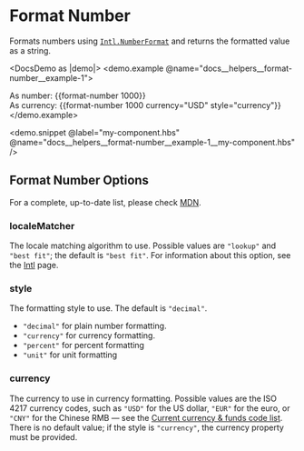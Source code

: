 <LocaleSwitcher />

# Format Number

Formats numbers using [`Intl.NumberFormat`](https://developer.mozilla.org/en-US/docs/Web/JavaScript/Reference/Global_Objects/NumberFormat) and returns the formatted value as a string.

<DocsDemo as |demo|>
  <demo.example @name="docs__helpers__format-number__example-1">
    <div>
      As number: {{format-number 1000}}
    </div>
    <div>
      As currency: {{format-number 1000 currency="USD" style="currency"}}
    </div>
  </demo.example>

  <demo.snippet
    @label="my-component.hbs"
    @name="docs__helpers__format-number__example-1__my-component.hbs"
  />
</DocsDemo>


## Format Number Options

For a complete, up-to-date list, please check [MDN](https://developer.mozilla.org/en-US/docs/Web/JavaScript/Reference/Global_Objects/Intl/NumberFormat/NumberFormat).


### localeMatcher

The locale matching algorithm to use. Possible values are `"lookup"` and `"best fit"`; the default is `"best fit"`. For information about this option, see the [Intl](https://developer.mozilla.org/en-US/docs/Web/JavaScript/Reference/Global_Objects/Intl#locale_negotiation) page.


### style

The formatting style to use. The default is `"decimal"`.

- `"decimal"` for plain number formatting.
- `"currency"` for currency formatting.
- `"percent"` for percent formatting
- `"unit"` for unit formatting


### currency

The currency to use in currency formatting. Possible values are the ISO 4217 currency codes, such as `"USD"` for the US dollar, `"EUR"` for the euro, or `"CNY"` for the Chinese RMB — see the [Current currency & funds code list](https://www.six-group.com/en/products-services/financial-information/data-standards.html#scrollTo=currency-codes). There is no default value; if the style is `"currency"`, the currency property must be provided.